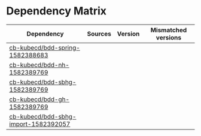# Dependency Matrix

Dependency | Sources | Version | Mismatched versions
---------- | ------- | ------- | -------------------
[cb-kubecd/bdd-spring-1582388683](https://github.com/cb-kubecd/bdd-spring-1582388683.git) |  | []() | 
[cb-kubecd/bdd-nh-1582389769](https://github.com/cb-kubecd/bdd-nh-1582389769.git) |  | []() | 
[cb-kubecd/bdd-sbhg-1582389769](https://github.com/cb-kubecd/bdd-sbhg-1582389769.git) |  | []() | 
[cb-kubecd/bdd-gh-1582389769](https://github.com/cb-kubecd/bdd-gh-1582389769.git) |  | []() | 
[cb-kubecd/bdd-sbhg-import-1582392057](https://github.com/cb-kubecd/bdd-sbhg-import-1582392057.git) |  | []() | 
